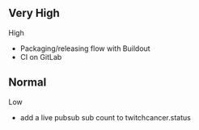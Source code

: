 
Very High
-

High
- Packaging/releasing flow with Buildout
- CI on GitLab

Normal
-

Low
- add a live pubsub sub count to twitchcancer.status
